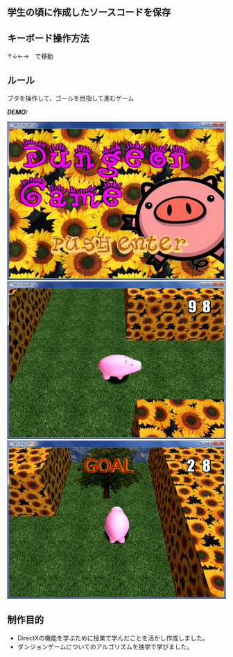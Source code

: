 ## 学生の頃に作成したソースコードを保存

## キーボード操作方法
↑↓←→　で移動

## ルール
ブタを操作して、ゴールを目指して進むゲーム

***DEMO:***

![Demo](https://github.com/nekoharuyuki/Student-Creat/blob/master/game/screenshot/image00.jpg)
![Demo](https://github.com/nekoharuyuki/Student-Creat/blob/master/game/screenshot/image02.jpg)
![Demo](https://github.com/nekoharuyuki/Student-Creat/blob/master/game/screenshot/image03.jpg)

## 制作目的
- DirectXの機能を学ぶために授業で学んだことを活かし作成しました。
- ダンジョンゲームについてのアルゴリズムを独学で学びました。
